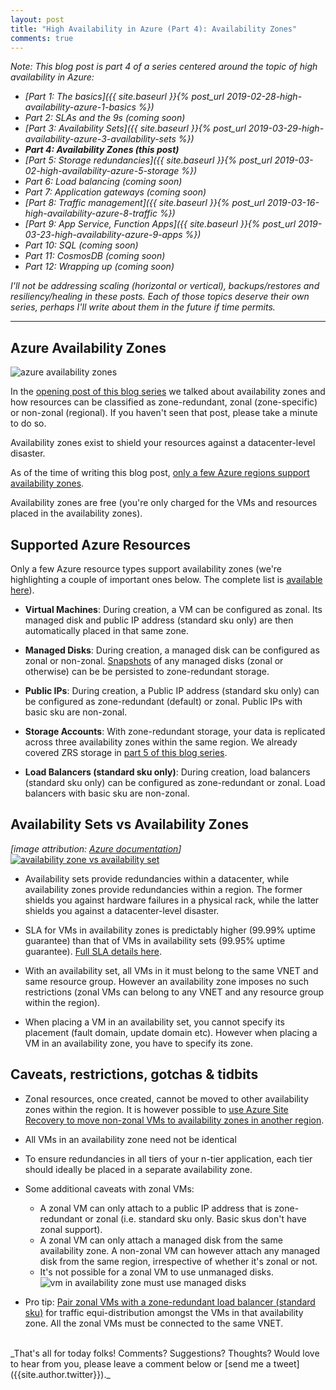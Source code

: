 ```yaml
---
layout: post
title: "High Availability in Azure (Part 4): Availability Zones"
comments: true
---
```

_Note: This blog post is part 4 of a series centered around the topic of high availability in Azure:_

* _[Part 1: The basics]({{ site.baseurl }}{% post_url 2019-02-28-high-availability-azure-1-basics %})_
* _Part 2: SLAs and the 9s (coming soon)_
* _[Part 3: Availability Sets]({{ site.baseurl }}{% post_url 2019-03-29-high-availability-azure-3-availability-sets %})_
* _**Part 4: Availability Zones (this post)**_
* _[Part 5: Storage redundancies]({{ site.baseurl }}{% post_url 2019-03-02-high-availability-azure-5-storage %})_
* _Part 6: Load balancing (coming soon)_
* _Part 7: Application gateways (coming soon)_
* _[Part 8: Traffic management]({{ site.baseurl }}{% post_url 2019-03-16-high-availability-azure-8-traffic %})_
* _[Part 9: App Service, Function Apps]({{ site.baseurl }}{% post_url 2019-03-23-high-availability-azure-9-apps %})_
* _Part 10: SQL (coming soon)_
* _Part 11: CosmosDB (coming soon)_
* _Part 12: Wrapping up (coming soon)_

_I'll not be addressing scaling (horizontal or vertical), backups/restores and resiliency/healing in these posts. Each of those topics deserve their own series, perhaps I'll write about them in the future if time permits._

---

## Azure Availability Zones

![azure availability zones](../../../images/02-azure-availability-zones.jpg)

In the [opening post of this blog series](../../../2019/02/28/high-availability-azure-1-basics#availability-zone) we talked about availability zones and how resources can be classified as zone-redundant, zonal (zone-specific) or non-zonal (regional). If you haven't seen that post, please take a minute to do so.

Availability zones exist to shield your resources against a datacenter-level disaster.

As of the time of writing this blog post, [only a few Azure regions support availability zones](https://docs.microsoft.com/en-us/azure/availability-zones/az-overview#regions-that-support-availability-zones).

Availability zones are free (you're only charged for the VMs and resources placed in the availability zones).

## Supported Azure Resources

Only a few Azure resource types support availability zones (we're highlighting a couple of important ones below. The complete list is [available here](https://docs.microsoft.com/en-us/azure/availability-zones/az-overview#regions-that-support-availability-zones)).

* **Virtual Machines**: During creation, a VM can be configured as zonal. Its managed disk and public IP address (standard sku only) are then automatically placed in that same zone.

* **Managed Disks**: During creation, a managed disk can be configured as zonal or non-zonal. [Snapshots](https://docs.microsoft.com/en-us/azure/virtual-machines/windows/snapshot-copy-managed-disk) of any managed disks (zonal or otherwise) can be be persisted to zone-redundant storage.

* **Public IPs**: During creation, a Public IP address (standard sku only) can be configured as zone-redundant (default) or zonal. Public IPs with basic sku are non-zonal.

* **Storage Accounts**: With zone-redundant storage, your data is replicated across three availability zones within the same region. We already covered ZRS storage in [part 5 of this blog series](../../../2019/03/02/high-availability-azure-5-storage#zrs-zone-redundant-storage).

* **Load Balancers (standard sku only)**: During creation, load balancers (standard sku only) can be configured as zone-redundant or zonal. Load balancers with basic sku are non-zonal.

## Availability Sets vs Availability Zones

_[image attribution: [Azure documentation](https://docs.microsoft.com/en-us/azure/architecture/resiliency/)]_
[![availability zone vs availability set](../../../images/24-azure-avset-vs-avzone.jpg)](https://docs.microsoft.com/en-us/azure/architecture/resiliency/)

* Availability sets provide redundancies within a datacenter, while availability zones provide redundancies within a region. The former shields you against hardware failures in a physical rack, while the latter shields you against a datacenter-level disaster.

* SLA for VMs in availability zones is predictably higher (99.99% uptime guarantee) than that of VMs in availability sets (99.95% uptime guarantee). [Full SLA details here](https://azure.microsoft.com/en-in/support/legal/sla/virtual-machines/v1_8/).

* With an availability set, all VMs in it must belong to the same VNET and same resource group. However an availability zone imposes no such restrictions (zonal VMs can belong to any VNET and any resource group within the region).

* When placing a VM in an availability set, you cannot specify its placement (fault domain, update domain etc). However when placing a VM in an availability zone, you have to specify its zone.

## Caveats, restrictions, gotchas & tidbits

* Zonal resources, once created, cannot be moved to other availability zones within the region. It is however possible to [use Azure Site Recovery to move non-zonal VMs to availability zones in another region](https://docs.microsoft.com/en-us/azure/site-recovery/move-azure-vms-avset-azone).

* All VMs in an availability zone need not be identical

* To ensure redundancies in all tiers of your n-tier application, each tier should ideally be placed in a separate availability zone.

* Some additional caveats with zonal VMs:

  * A zonal VM can only attach to a public IP address that is zone-redundant or zonal (i.e. standard sku only. Basic skus don't have zonal support).
  * A zonal VM can only attach a managed disk from the same availability zone. A non-zonal VM can however attach any managed disk from the same region, irrespective of whether it's zonal or not.
  * It's not possible for a zonal VM to use unmanaged disks.
![vm in availability zone must use managed disks](../../../images/23-azure-availability-zone-managed-disk.jpg)

* Pro tip: [Pair zonal VMs with a zone-redundant load balancer (standard sku)](https://docs.microsoft.com/en-us/azure/load-balancer/tutorial-load-balancer-standard-public-zone-redundant-portal) for traffic equi-distribution amongst the VMs in that availability zone. All the zonal VMs must be connected to the same VNET.

<br>
_That's all for today folks! Comments? Suggestions? Thoughts? Would love to hear from you, please leave a comment below or [send me a tweet]({{site.author.twitter}})._
